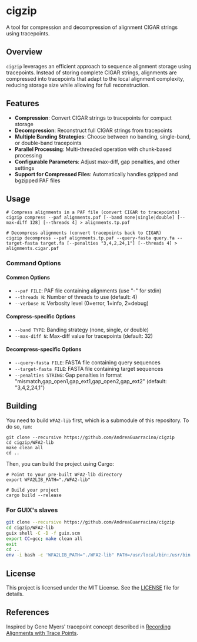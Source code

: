 # cigzip

A tool for compression and decompression of alignment CIGAR strings using tracepoints.

## Overview

`cigzip` leverages an efficient approach to sequence alignment storage using tracepoints. Instead of storing complete CIGAR strings, alignments are compressed into tracepoints that adapt to the local alignment complexity, reducing storage size while allowing for full reconstruction.

## Features

- **Compression**: Convert CIGAR strings to tracepoints for compact storage
- **Decompression**: Reconstruct full CIGAR strings from tracepoints
- **Multiple Banding Strategies**: Choose between no banding, single-band, or double-band tracepoints
- **Parallel Processing**: Multi-threaded operation with chunk-based processing
- **Configurable Parameters**: Adjust max-diff, gap penalties, and other settings
- **Support for Compressed Files**: Automatically handles gzipped and bgzipped PAF files

## Usage

```shell
# Compress alignments in a PAF file (convert CIGAR to tracepoints)
cigzip compress --paf alignments.paf [--band none|single|double] [--max-diff 128] [--threads 4] > alignments.tp.paf

# Decompress alignments (convert tracepoints back to CIGAR)
cigzip decompress --paf alignments.tp.paf --query-fasta query.fa --target-fasta target.fa [--penalties "3,4,2,24,1"] [--threads 4] > alignments.cigar.paf
```

### Command Options

#### Common Options
- `--paf FILE`: PAF file containing alignments (use "-" for stdin)
- `--threads N`: Number of threads to use (default: 4)
- `--verbose N`: Verbosity level (0=error, 1=info, 2=debug)

#### Compress-specific Options
- `--band TYPE`: Banding strategy (none, single, or double)
- `--max-diff N`: Max-diff value for tracepoints (default: 32)

#### Decompress-specific Options
- `--query-fasta FILE`: FASTA file containing query sequences
- `--target-fasta FILE`: FASTA file containing target sequences
- `--penalties STRING`: Gap penalties in format "mismatch,gap_open1,gap_ext1,gap_open2,gap_ext2" (default: "3,4,2,24,1")

## Building

You need to build `WFA2-lib` first, which is a submodule of this repository. To do so, run:

```shell
git clone --recursive https://github.com/AndreaGuarracino/cigzip
cd cigzip/WFA2-lib
make clean all
cd ..
```

Then, you can build the project using Cargo:

```shell
# Point to your pre-built WFA2-lib directory
export WFA2LIB_PATH="./WFA2-lib"

# Build your project
cargo build --release
```

### For GUIX's slaves

```bash
git clone --recursive https://github.com/AndreaGuarracino/cigzip
cd cigzip/WFA2-lib
guix shell -C -D -f guix.scm
export CC=gcc; make clean all
exit
cd ..
env -i bash -c 'WFA2LIB_PATH="./WFA2-lib" PATH=/usr/local/bin:/usr/bin:/bin ~/.cargo/bin/cargo build --release'
```

## License

This project is licensed under the MIT License. See the [LICENSE](LICENSE) file for details.

## References
Inspired by Gene Myers' tracepoint concept described in [Recording Alignments with Trace Points](https://dazzlerblog.wordpress.com/2015/11/05/trace-points/).
